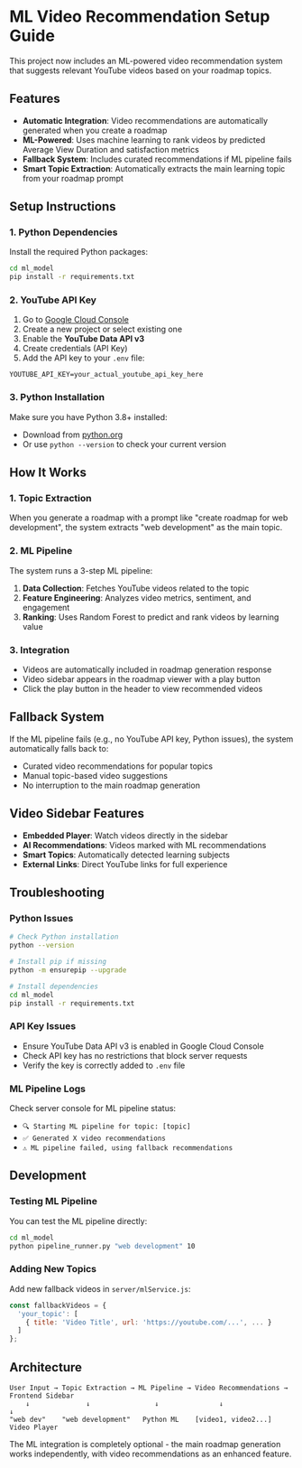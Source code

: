 # ML Video Recommendation Setup Guide

This project now includes an ML-powered video recommendation system that suggests relevant YouTube videos based on your roadmap topics.

## Features

- **Automatic Integration**: Video recommendations are automatically generated when you create a roadmap
- **ML-Powered**: Uses machine learning to rank videos by predicted Average View Duration and satisfaction metrics
- **Fallback System**: Includes curated recommendations if ML pipeline fails
- **Smart Topic Extraction**: Automatically extracts the main learning topic from your roadmap prompt

## Setup Instructions

### 1. Python Dependencies

Install the required Python packages:

```bash
cd ml_model
pip install -r requirements.txt
```

### 2. YouTube API Key

1. Go to [Google Cloud Console](https://console.cloud.google.com/)
2. Create a new project or select existing one
3. Enable the **YouTube Data API v3**
4. Create credentials (API Key)
5. Add the API key to your `.env` file:

```env
YOUTUBE_API_KEY=your_actual_youtube_api_key_here
```

### 3. Python Installation

Make sure you have Python 3.8+ installed:
- Download from [python.org](https://python.org)
- Or use `python --version` to check your current version

## How It Works

### 1. Topic Extraction
When you generate a roadmap with a prompt like "create roadmap for web development", the system extracts "web development" as the main topic.

### 2. ML Pipeline
The system runs a 3-step ML pipeline:
1. **Data Collection**: Fetches YouTube videos related to the topic
2. **Feature Engineering**: Analyzes video metrics, sentiment, and engagement
3. **Ranking**: Uses Random Forest to predict and rank videos by learning value

### 3. Integration
- Videos are automatically included in roadmap generation response
- Video sidebar appears in the roadmap viewer with a play button
- Click the play button in the header to view recommended videos

## Fallback System

If the ML pipeline fails (e.g., no YouTube API key, Python issues), the system automatically falls back to:
- Curated video recommendations for popular topics
- Manual topic-based video suggestions
- No interruption to the main roadmap generation

## Video Sidebar Features

- **Embedded Player**: Watch videos directly in the sidebar
- **AI Recommendations**: Videos marked with ML recommendations
- **Smart Topics**: Automatically detected learning subjects
- **External Links**: Direct YouTube links for full experience

## Troubleshooting

### Python Issues
```bash
# Check Python installation
python --version

# Install pip if missing
python -m ensurepip --upgrade

# Install dependencies
cd ml_model
pip install -r requirements.txt
```

### API Key Issues
- Ensure YouTube Data API v3 is enabled in Google Cloud Console
- Check API key has no restrictions that block server requests
- Verify the key is correctly added to `.env` file

### ML Pipeline Logs
Check server console for ML pipeline status:
- `🔍 Starting ML pipeline for topic: [topic]`
- `✅ Generated X video recommendations`
- `⚠️ ML pipeline failed, using fallback recommendations`

## Development

### Testing ML Pipeline
You can test the ML pipeline directly:

```bash
cd ml_model
python pipeline_runner.py "web development" 10
```

### Adding New Topics
Add new fallback videos in `server/mlService.js`:

```javascript
const fallbackVideos = {
  'your_topic': [
    { title: 'Video Title', url: 'https://youtube.com/...', ... }
  ]
};
```

## Architecture

```
User Input → Topic Extraction → ML Pipeline → Video Recommendations → Frontend Sidebar
    ↓              ↓                ↓               ↓                    ↓
"web dev"    "web development"   Python ML    [video1, video2...]   Video Player
```

The ML integration is completely optional - the main roadmap generation works independently, with video recommendations as an enhanced feature.